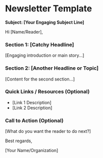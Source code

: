 # Newsletter Template

**Subject: [Your Engaging Subject Line]**

Hi [Name/Reader],

### Section 1: [Catchy Headline]

[Engaging introduction or main story...]

### Section 2: [Another Headline or Topic]

[Content for the second section...]

### Quick Links / Resources (Optional)

*   [Link 1 Description]
*   [Link 2 Description]

### Call to Action (Optional)

[What do you want the reader to do next?]

Best regards,

[Your Name/Organization]

